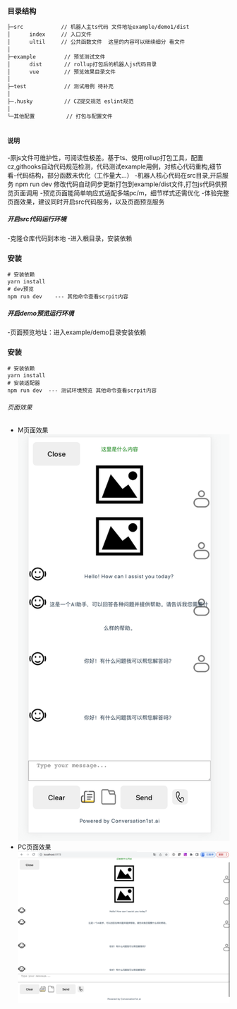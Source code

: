 
### 目录结构
```bash
├─src            // 机器人主ts代码 文件地址example/demo1/dist
│      index     // 入口文件
│      ultil     // 公共函数文件  这里的内容可以继续细分 看文件
│ 
├─example         // 预览测试文件
│      dist       // rollup打包后的机器人js代码目录
│      vue        // 预览效果目录文件
│ 
├─test            // 测试用例 待补充
│  
├─.husky          // CZ提交规范 eslint规范
│     
└─其他配置          // 打包与配置文件
        
```

#### 说明
-原js文件可维护性，可阅读性极差。基于ts、使用rollup打包工具，配置cz,githooks自动代码规范检测，代码测试example用例，对核心代码重构,细节看-代码结构，部分函数未优化（工作量大...）
-机器人核心代码在src目录,开启服务 npm run dev 修改代码自动同步更新打包到example/dist文件,打包js代码供预览页面调用
-预览页面能简单响应式适配多端pc/m，细节样式还需优化
-体验完整页面效果，建议同时开启src代码服务，以及页面预览服务

##### 开启src代码运行环境
-克隆仓库代码到本地
-进入根目录，安装依赖
### 安装
```shell
# 安装依赖
yarn install
# dev预览
npm run dev    --- 其他命令查看scrpit内容
```

##### 开启demo预览运行环境
-页面预览地址：进入example/demo目录安装依赖
### 安装
```shell
# 安装依赖
yarn install
# 安装适配器
npm run dev  --- 测试环境预览 其他命令查看scrpit内容
```

###### 页面效果
- M页面效果
![Image text](https://github.com/STWS-orz/chatbot/blob/main/example/demo1/public/m-effect.png)
- PC页面效果
![Image text](https://github.com/STWS-orz/chatbot/blob/main/example/demo1/public/pc-effect.png)
